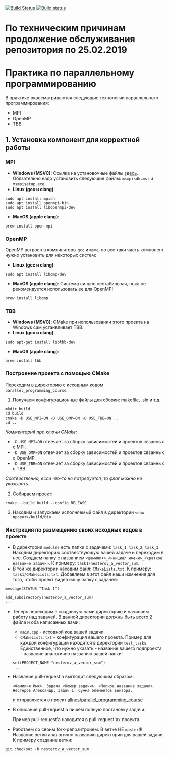[![Build Status](https://travis-ci.com/learning-process/parallel_programming_course.svg?branch=master)](https://travis-ci.com/learning-process/parallel_programming_course)
[![Build status](https://ci.appveyor.com/api/projects/status/t46nd9gyt7iirdy8/branch/master?svg=true)](https://ci.appveyor.com/project/allnes/parallel-programming-course/branch/master)

# По техническим причинам продолжение обслуживания репозитория по 25.02.2019
# Практика по параллельному программированию
В практике ркассматриваются следующие технологии параллельного программирования:
* MPI
* OpenMP
* TBB

## 1. Установка компонент для корректной работы
### MPI
  * <b>Windows (MSVC)</b>:
    Ссылка на установочные файлы [здесь](https://www.microsoft.com/en-us/download/details.aspx?id=57467).
    Обязательно надо установить следующие файлы: `msmpisdk.msi` и `msmpisetup.exe`
  * <b>Linux (gcc и clang)</b>:
  ```
  sudo apt install mpich
  sudo apt install openmpi-bin
  sudo apt install libopenmpi-dev
  ```
  * <b>MacOS (apple clang)</b>:
  ```
  brew install open-mpi
  ```

### OpenMP
  OpenMP встроен в компиляторы `gcc` и `msvc`, но все таки часть компонент нужно установить для некоторых систем:
  * <b>Linux (gcc и clang)</b>:
  ```
  sudo apt install libomp-dev
  ```
  * <b>MacOS (apple clang)</b>: Система сильно нестабильная, пока не рекомендуется использовать ее для OpenMP!
  ```
  brew install libomp
  ```

### TBB
  * <b>Windows (MSVC)</b>: CMake при использовании этого проекта на Windows сам устанвливает TBB.
  * <b>Linux (gcc и clang)</b>:
  ```
  sudo apt-get install libtbb-dev
  ```
  * <b>MacOS (apple clang)</b>:
  ```
  brew install tbb
  ```

### Построение проекта с помощью CMake
Переходим в директорию с исходным кодом `parallel_programming_course`.

1) Получаем конфигурационные файлы для сборки: makefile, .sln и т.д.

```
mkdir build
cd build
cmake -D USE_MPI=ON -D USE_OMP=ON -D USE_TBB=ON ..
cd ..
```
<i>Комментарий про ключи CMake:</i>
- `-D USE_MPI=ON` отвечает за сборку зависимостей и проектов свзанных с MPI.
- `-D USE_OMP=ON` отвечает за сборку зависимостей и проектов свзанных с OpenMP.
- `-D USE_TBB=ON` отвечает за сборку зависимостей и проектов свзанных с TBB.

<i>Соотвественно, если что-то не потребуется, то флаг можно не указывать.</i>

2) Собираем  проект:
```
cmake --build build --config RELEASE
```
3) Находим и запускаем исполняемый файл в директории `<наш проект>/build/bin`

### Инстркция по размещению своих исходных кодов в проекте
* В директории `modules` есть папки с задачами: `task_1`, `task_2`, `task_3`.
Находим директорию соотвествующую вашей задаче и переходим в нее. Создаем папку с названием `<фамилия>_<инициал имени>_<краткое название задачи>`. К примеру: `task1/nesterov_a_vector_sum`.
* В той же директории находим файл: `CMakeLists.txt`. К примеру: `task1/CMakeLists.txt`. Добавляем в этот файл наши измнения для того, чтобы проект видел нашу папку с задачей:
```
message(STATUS "Task 1")
...
add_subdirectory(nesterov_a_vector_sum)
...
```
* Теперь переходим в созданную нами директорию и начинаем работу над задачей. В данной директории должны быть всего 2 файла и оба написанных вами:
  - `main.cpp` - исходной код вашей задачи.
  - `CMakeLists.txt` - конфигурация вашего проекта. Пример для каждой конфигурации находятся в директории `test_tasks`. Единственное, что нужно указать - название вашего подпроекта - название аналогично названию вашей папки:
  ```
  set(PROJECT_NAME "nesterov_a_vector_sum")
  ...
  ```
* Название pull-request'а выглядит следующим образом:
  ```
  <Фамилия Имя>. Задача <Номер задачи>. <Полное название задачи>.
  Нестеров Александр. Задач 1. Сумма элементов вектора.  
  ```
  и отправляется в проект [allnes/parallel_programming_course](https://github.com/allnes/parallel_programming_course)
* В описание pull-request'а пишем полную постановку задачи.

  Пример pull-request'а находится в pull-request'ах проекта.

* Работаем со своим fork-репозитроием. В ветке НЕ `master`!!! Название ветки аналогично названию директории для вашей задачи. К примеру создание ветки:
```
git checkout -b nesterov_a_vector_sum
```
